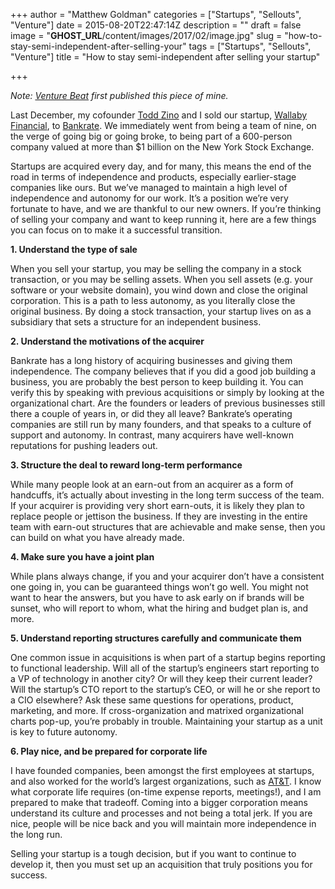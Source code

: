 +++
author = "Matthew Goldman"
categories = ["Startups", "Sellouts", "Venture"]
date = 2015-08-20T22:47:14Z
description = ""
draft = false
image = "__GHOST_URL__/content/images/2017/02/image.jpg"
slug = "how-to-stay-semi-independent-after-selling-your"
tags = ["Startups", "Sellouts", "Venture"]
title = "How to stay semi-independent after selling your startup"

+++


<p><i>Note: <a href="http://venturebeat.com/2015/08/18/how-to-stay-semi-independent-after-selling-your-startup/">Venture Beat</a> first published this piece of mine.</i></p><p>Last December, my cofounder <a href="http://twitter.com/toddzino">Todd Zino</a> and I sold our startup, <a href="https://www.walla.by">Wallaby Financial</a>, to <a href="http://www.bankrate.com">Bankrate</a>. We immediately went from being a team of nine, on the verge of going big or going broke, to being part of a 600-person company valued at more than $1 billion on the New York Stock Exchange.<br/></p><!-- more --><p>Startups are acquired every day, and for many, this means the end of the road in terms of independence and products, especially earlier-stage companies like ours. But we’ve managed to maintain a high level of independence and autonomy for our work. It’s a position we’re very fortunate to have, and we are thankful to our new owners. If you’re thinking of selling your company and want to keep running it, here are a few things you can focus on to make it a successful transition.<br/></p><p><b>1. Understand the type of sale</b><br/></p><p>When you sell your startup, you may be selling the company in a stock transaction, or you may be selling assets. When you sell assets (e.g. your software or your website domain), you wind down and close the original corporation. This is a path to less autonomy, as you literally close the original business. By doing a stock transaction, your startup lives on as a subsidiary that sets a structure for an independent business.<br/></p><p><b>2. Understand the motivations of the acquirer</b></p><p>Bankrate has a long history of acquiring businesses and giving them independence. The company believes that if you did a good job building a business, you are probably the best person to keep building it. You can verify this by speaking with previous acquisitions or simply by looking at the organizational chart. Are the founders or leaders of previous businesses still there a couple of years in, or did they all leave? Bankrate’s operating companies are still run by many founders, and that speaks to a culture of support and autonomy. In contrast, many acquirers have well-known reputations for pushing leaders out.</p><p><b>3. Structure the deal to reward long-term performance</b></p><p>While many people look at an earn-out from an acquirer as a form of handcuffs, it’s actually about investing in the long term success of the team. If your acquirer is providing very short earn-outs, it is likely they plan to replace people or jettison the business. If they are investing in the entire team with earn-out structures that are achievable and make sense, then you can build on what you have already made.</p><p><b>4. Make sure you have a joint plan</b></p><p>While plans always change, if you and your acquirer don’t have a consistent one going in, you can be guaranteed things won’t go well. You might not want to hear the answers, but you have to ask early on if brands will be sunset, who will report to whom, what the hiring and budget plan is, and more.</p><p><b>5. Understand reporting structures carefully and communicate them</b></p><p>One common issue in acquisitions is when part of a startup begins reporting to functional leadership. Will all of the startup’s engineers start reporting to a VP of technology in another city? Or will they keep their current leader? Will the startup’s CTO report to the startup’s CEO, or will he or she report to a CIO elsewhere? Ask these same questions for operations, product, marketing, and more. If cross-organization and matrixed organizational charts pop-up, you’re probably in trouble. Maintaining your startup as a unit is key to future autonomy.</p><p><b>6. Play nice, and be prepared for corporate life</b></p><p>I have founded companies, been amongst the first employees at startups, and also worked for the world’s largest organizations, such as <a href="http://www.att.com">AT&amp;T</a>. I know what corporate life requires (on-time expense reports, meetings!), and I am prepared to make that tradeoff. Coming into a bigger corporation means understand its culture and processes and not being a total jerk. If you are nice, people will be nice back and you will maintain more independence in the long run.</p><p>Selling your startup is a tough decision, but if you want to continue to develop it, then you must set up an acquisition that truly positions you for success.</p>

